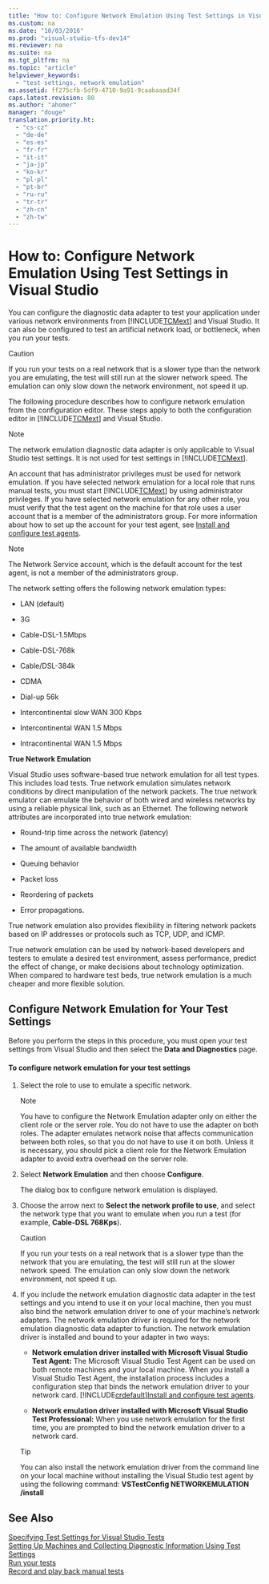 ```yaml
---
title: "How to: Configure Network Emulation Using Test Settings in Visual Studio"
ms.custom: na
ms.date: "10/03/2016"
ms.prod: "visual-studio-tfs-dev14"
ms.reviewer: na
ms.suite: na
ms.tgt_pltfrm: na
ms.topic: "article"
helpviewer_keywords: 
  - "test settings, network emulation"
ms.assetid: ff275cfb-5df9-4710-9a91-9caabaaad34f
caps.latest.revision: 80
ms.author: "ahomer"
manager: "douge"
translation.priority.ht: 
  - "cs-cz"
  - "de-de"
  - "es-es"
  - "fr-fr"
  - "it-it"
  - "ja-jp"
  - "ko-kr"
  - "pl-pl"
  - "pt-br"
  - "ru-ru"
  - "tr-tr"
  - "zh-cn"
  - "zh-tw"
---
```

# How to: Configure Network Emulation Using Test Settings in Visual Studio
You can configure the diagnostic data adapter to test your application under various network environments from [!INCLUDE[TCMext](../codequality/includes/tcmext_md.md)] and Visual Studio. It can also be configured to test an artificial network load, or bottleneck, when you run your tests.  
  
> [!CAUTION]
>  If you run your tests on a real network that is a slower type than the network you are emulating, the test will still run at the slower network speed. The emulation can only slow down the network environment, not speed it up.  
  
 The following procedure describes how to configure network emulation from the configuration editor. These steps apply to both the configuration editor in [!INCLUDE[TCMext](../codequality/includes/tcmext_md.md)] and Visual Studio.  
  
> [!NOTE]
>  The network emulation diagnostic data adapter is only applicable to Visual Studio test settings. It is not used for test settings in [!INCLUDE[TCMext](../codequality/includes/tcmext_md.md)].  
  
 An account that has administrator privileges must be used for network emulation. If you have selected network emulation for a local role that runs manual tests, you must start [!INCLUDE[TCMext](../codequality/includes/tcmext_md.md)] by using administrator privileges. If you have selected network emulation for any other role, you must verify that the test agent on the machine for that role uses a user account that is a member of the administrators group. For more information about how to set up the account for your test agent, see [Install and configure test agents](../test/install-and-configure-test-agents.md).  
  
> [!NOTE]
>  The Network Service account, which is the default account for the test agent, is not a member of the administrators group.  
  
 The network setting offers the following network emulation types:  
  
-   LAN (default)  
  
-   3G  
  
-   Cable-DSL-1.5Mbps  
  
-   Cable-DSL-768k  
  
-   Cable/DSL-384k  
  
-   CDMA  
  
-   Dial-up 56k  
  
-   Intercontinental slow WAN 300 Kbps  
  
-   Intercontinental WAN 1.5 Mbps  
  
-   Intracontinental WAN 1.5 Mbps  
  
 **True Network Emulation**  
  
 Visual Studio uses software-based true network emulation for all test types. This includes load tests. True network emulation simulates network conditions by direct manipulation of the network packets. The true network emulator can emulate the behavior of both wired and wireless networks by using a reliable physical link, such as an Ethernet. The following network attributes are incorporated into true network emulation:  
  
-   Round-trip time across the network (latency)  
  
-   The amount of available bandwidth  
  
-   Queuing behavior  
  
-   Packet loss  
  
-   Reordering of packets  
  
-   Error propagations.  
  
 True network emulation also provides flexibility in filtering network packets based on IP addresses or protocols such as TCP, UDP, and ICMP.  
  
 True network emulation can be used by network-based developers and testers to emulate a desired test environment, assess performance, predict the effect of change, or make decisions about technology optimization. When compared to hardware test beds, true network emulation is a much cheaper and more flexible solution.  
  
## Configure Network Emulation for Your Test Settings  
 Before you perform the steps in this procedure, you must open your test settings from Visual Studio and then select the **Data and Diagnostics** page.  
  
#### To configure network emulation for your test settings  
  
1.  Select the role to use to emulate a specific network.  
  
    > [!NOTE]
    >  You have to configure the Network Emulation adapter only on either the client role or the server role. You do not have to use the adapter on both roles. The adapter emulates network noise that affects communication between both roles, so that you do not have to use it on both. Unless it is necessary, you should pick a client role for the Network Emulation adapter to avoid extra overhead on the server role.  
  
2.  Select **Network Emulation** and then choose **Configure**.  
  
     The dialog box to configure network emulation is displayed.  
  
3.  Choose the arrow next to **Select the network profile to use**, and select the network type that you want to emulate when you run a test (for example, **Cable-DSL 768Kps**).  
  
    > [!CAUTION]
    >  If you run your tests on a real network that is a slower type than the network that you are emulating, the test will still run at the slower network speed. The emulation can only slow down the network environment, not speed it up.  
  
4.  If you include the network emulation diagnostic data adapter in the test settings and you intend to use it on your local machine, then you must also bind the network emulation driver to one of your machine’s network adapters. The network emulation driver is required for the network emulation diagnostic data adapter to function. The network emulation driver is installed and bound to your adapter in two ways:  
  
    -   **Network emulation driver installed with Microsoft Visual Studio Test Agent:** The Microsoft Visual Studio Test Agent can be used on both remote machines and your local machine. When you install a Visual Studio Test Agent, the installation process includes a configuration step that binds the network emulation driver to your network card. [!INCLUDE[crdefault](../codequality/includes/crdefault_md.md)][Install and configure test agents](../test/install-and-configure-test-agents.md).  
  
    -   **Network emulation driver installed with Microsoft Visual Studio Test Professional:** When you use network emulation for the first time, you are prompted to bind the network emulation driver to a network card.  
  
    > [!TIP]
    >  You can also install the network emulation driver from the command line on your local machine without installing the Visual Studio test agent by using the following command: **VSTestConfig NETWORKEMULATION /install**  
  
## See Also  
 [Specifying Test Settings for Visual Studio Tests](../test/specifying-test-settings-for-visual-studio-tests.md)   
 [Setting Up Machines and Collecting Diagnostic Information Using Test Settings](../test/setting-up-machines-and-collecting-diagnostic-information-using-test-settings.md)   
 [Run your tests](../test/running-manual-tests-using-the-web-portal.md)   
 [Record and play back manual tests](../test/record-and-play-back-manual-tests.md)